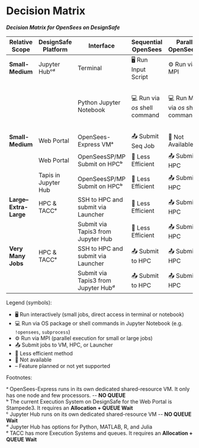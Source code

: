 # Decision Matrix
***Decision Matrix for OpenSees on DesignSafe***

| Relative Scope   | DesignSafe Platform  | Interface                    | Sequential OpenSees | Parallel OpenSeesSP | Parallel OpenSeesMP | OpenSeesPy     |
|------------------|----------------------|-------------------------------|----------------------|----------------------|----------------------|----------------|
| **Small-Medium**        | Jupyter Hubᶜᵈ      | Terminal                | 🖥️ Run Input Script | ⚙️ Run via MPI  | ⚙️ Run via MPI  | 🖥️ Run Input Script |
|                  |                      | Python Jupyter Notebook       | 💻 Run via *os* shell command  | 💻 Run MPI via *os* shell command | 💻 Run MPI via *os* shell command | 🖥️ Integrate into Notebook cells or via shell command |
| **Small-Medium** | Web Portal           | OpenSees-Express VMᵃ         | 📤 Submit Seq Job    | 🔴 Not Available    | 🔴 Not Available      | 🔴 Not Available |
|                  | Web Portal           | OpenSeesSP/MP Submit on HPCᵇ    | 🔶 Less Efficient      | 📤 Submit to HPC     | 📤 Submit to HPC     | 🔴 Not Available |
|                  | Tapis in Jupyter Hub  | OpenSeesSP/MP Submit on HPCᵇ    | 🔶 Less Efficient      | 📤 Submit to HPC     | 📤 Submit to HPC     | 📤 Submit to HPC |
| **Large–Extra-Large** | HPC & TACCᵉ     | SSH to HPC and submit via Launcher                | 🔶 Less Efficient     | 📤 Submit to HPC     | 📤 Submit to HPC     | 📤 Submit to HPC |
|                  |                      | Submit via Tapis3 from Jupyter Hub | 🔶 Less Efficient| 📤 Submit to HPC| 📤 Submit to HPC| 📤 Submit to HPC |
| **Very Many Jobs** | HPC & TACCᵉ     | SSH to HPC and submit via Launcher                | 📤 Submit to HPC     | 📤 Submit to HPC     | 📤 Submit to HPC     | 📤 Submit to HPC |
|                  |                      | Submit via Tapis3 from Jupyter Hubᵈ | 📤 Submit to HPC| 📤 Submit to HPC| 📤 Submit to HPC| 📤 Submit to HPC |

Legend (symbols):
- 🖥️ Run interactively (small jobs, direct access in terminal or notebook)
- 💻 Run via OS package or shell commands in Jupyter Notebook (e.g. `!opensees`, `subprocess`)
- ⚙️ Run via MPI (parallel execution for small or large jobs)
- 📤 Submit jobs to VM, HPC, or Launcher
- 🔶 Less efficient method
- 🔴 Not available
- – Feature planned or not yet supported

Footnotes:


ᵃ OpenSees-Express runs in its own dedicated shared-resource VM. It only has one node and few processors. -- **NO QUEUE**<br>
ᵇ The current Execution System on DesignSafe for the Web Portal is Stampede3. It requires an **Allocation + QUEUE Wait**<br>
ᶜ Jupyter Hub runs on its own dedicated shared-resource VM   -- **NO QUEUE Wait**<br>
ᵈ Jupyter Hub has options for Python, MATLAB, R, and Julia  <br>
ᵉ TACC has more Execution Systems and queues. It requires an **Allocation + QUEUE Wait**<br>
